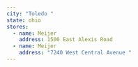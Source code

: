 ```yaml
---
city: "Toledo "
state: ohio
stores:
  - name: Meijer
    address: 1500 East Alexis Road
  - name: Meijer
    address: "7240 West Central Avenue "
---
```

